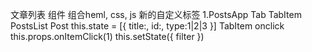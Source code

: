 文章列表
组件 组合heml, css, js 新的自定义标签<PostsApp />
    1.PostsApp
        Tab
            TabItem
        PostsList
            Post
    this.state = [{
        title:,
        id:,
        type:1|2|3
    }]
    TabItem onclick
    this.props.onItemClick(1)
    this.setState({
        filter
    })